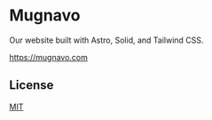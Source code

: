 # Mugnavo

Our website built with Astro, Solid, and Tailwind CSS.

https://mugnavo.com

## License

[MIT](./LICENSE)
